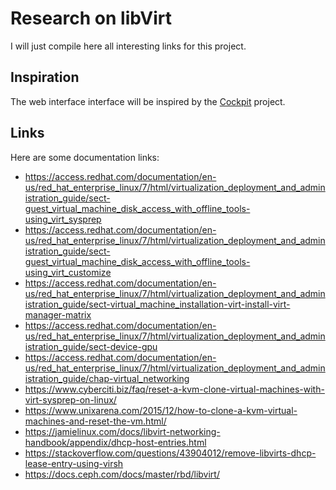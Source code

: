 # Research on libVirt
I will just compile here all interesting links for this project.

## Inspiration
The web interface interface will be inspired by the [Cockpit](https://cockpit-project.org/) project.

## Links
Here are some documentation links:

 * https://access.redhat.com/documentation/en-us/red_hat_enterprise_linux/7/html/virtualization_deployment_and_administration_guide/sect-guest_virtual_machine_disk_access_with_offline_tools-using_virt_sysprep
 * https://access.redhat.com/documentation/en-us/red_hat_enterprise_linux/7/html/virtualization_deployment_and_administration_guide/sect-guest_virtual_machine_disk_access_with_offline_tools-using_virt_customize
 * https://access.redhat.com/documentation/en-us/red_hat_enterprise_linux/7/html/virtualization_deployment_and_administration_guide/sect-virtual_machine_installation-virt-install-virt-manager-matrix
 * https://access.redhat.com/documentation/en-us/red_hat_enterprise_linux/7/html/virtualization_deployment_and_administration_guide/sect-device-gpu
 * https://access.redhat.com/documentation/en-us/red_hat_enterprise_linux/7/html/virtualization_deployment_and_administration_guide/chap-virtual_networking
 * https://www.cyberciti.biz/faq/reset-a-kvm-clone-virtual-machines-with-virt-sysprep-on-linux/
 * https://www.unixarena.com/2015/12/how-to-clone-a-kvm-virtual-machines-and-reset-the-vm.html/
 * https://jamielinux.com/docs/libvirt-networking-handbook/appendix/dhcp-host-entries.html
 * https://stackoverflow.com/questions/43904012/remove-libvirts-dhcp-lease-entry-using-virsh
 * https://docs.ceph.com/docs/master/rbd/libvirt/